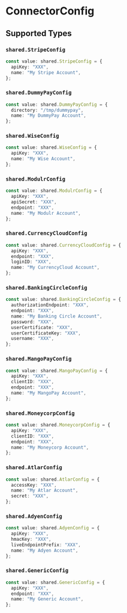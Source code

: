 # ConnectorConfig


## Supported Types

### `shared.StripeConfig`

```typescript
const value: shared.StripeConfig = {
  apiKey: "XXX",
  name: "My Stripe Account",
};
```

### `shared.DummyPayConfig`

```typescript
const value: shared.DummyPayConfig = {
  directory: "/tmp/dummypay",
  name: "My DummyPay Account",
};
```

### `shared.WiseConfig`

```typescript
const value: shared.WiseConfig = {
  apiKey: "XXX",
  name: "My Wise Account",
};
```

### `shared.ModulrConfig`

```typescript
const value: shared.ModulrConfig = {
  apiKey: "XXX",
  apiSecret: "XXX",
  endpoint: "XXX",
  name: "My Modulr Account",
};
```

### `shared.CurrencyCloudConfig`

```typescript
const value: shared.CurrencyCloudConfig = {
  apiKey: "XXX",
  endpoint: "XXX",
  loginID: "XXX",
  name: "My CurrencyCloud Account",
};
```

### `shared.BankingCircleConfig`

```typescript
const value: shared.BankingCircleConfig = {
  authorizationEndpoint: "XXX",
  endpoint: "XXX",
  name: "My Banking Circle Account",
  password: "XXX",
  userCertificate: "XXX",
  userCertificateKey: "XXX",
  username: "XXX",
};
```

### `shared.MangoPayConfig`

```typescript
const value: shared.MangoPayConfig = {
  apiKey: "XXX",
  clientID: "XXX",
  endpoint: "XXX",
  name: "My MangoPay Account",
};
```

### `shared.MoneycorpConfig`

```typescript
const value: shared.MoneycorpConfig = {
  apiKey: "XXX",
  clientID: "XXX",
  endpoint: "XXX",
  name: "My Moneycorp Account",
};
```

### `shared.AtlarConfig`

```typescript
const value: shared.AtlarConfig = {
  accessKey: "XXX",
  name: "My Atlar Account",
  secret: "XXX",
};
```

### `shared.AdyenConfig`

```typescript
const value: shared.AdyenConfig = {
  apiKey: "XXX",
  hmacKey: "XXX",
  liveEndpointPrefix: "XXX",
  name: "My Adyen Account",
};
```

### `shared.GenericConfig`

```typescript
const value: shared.GenericConfig = {
  apiKey: "XXX",
  endpoint: "XXX",
  name: "My Generic Account",
};
```

